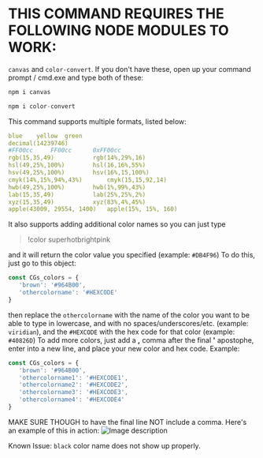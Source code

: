 # THIS COMMAND REQUIRES THE FOLLOWING NODE MODULES TO WORK:
`canvas` and `color-convert`. If you don't have these, open up your command prompt / cmd.exe and type both of these:
```js
npm i canvas
```
```js
npm i color-convert
```

This command supports multiple formats, listed below:
```yaml
blue	yellow	green
decimal(14239746)
#FF00cc		FF00cc		0xFF00cc
rgb(15,35,49)			rgb(14%,29%,16)
hsl(49,25%,100%)		hsl(16,16%,55%)
hsv(49,25%,100%)		hsv(16%,15,100%)
cmyk(14%,15%,94%,43%)		cmyk(15,15,92,14)
hwb(49,25%,100%)		hwb(1%,99%,43%)
lab(15,35,49)			lab(25%,25%,2%)
xyz(15,35,49)			xyz(83%,4%,45%)
apple(43009, 29554, 1400)	apple(15%, 15%, 160)
```
It also supports adding additional color names so you can just type
> !color superhotbrightpink

and it will return the color value you specified (example: `#DB4F96`) To do this, just go to this object:
```js
const CGs_colors = {
   'brown': '#964B00',
   'othercolorname': '#HEXCODE'
}
```
then replace the `othercolorname` with the name of the color you want to be able to type in lowercase, and with no spaces/underscores/etc. (example: `viridian`), and the `#HEXCODE` with the hex code for that color (example: `#40826D`)
To add more colors, just add a **,** comma after the final **'** apostophe, enter into a new line, and place your new color and hex code. Example:
```js
const CGs_colors = {
   'brown': '#964B00',
   'othercolorname1': '#HEXCODE1',
   'othercolorname2': '#HEXCODE2',
   'othercolorname3': '#HEXCODE3',
   'othercolorname4': '#HEXCODE4'
}
```
MAKE SURE THOUGH to have the final line NOT include a comma. Here's an example of this in action:
![Image description](https://i.imgur.com/choZ5qa.png)


Known Issue: `black` color name does not show up properly.
